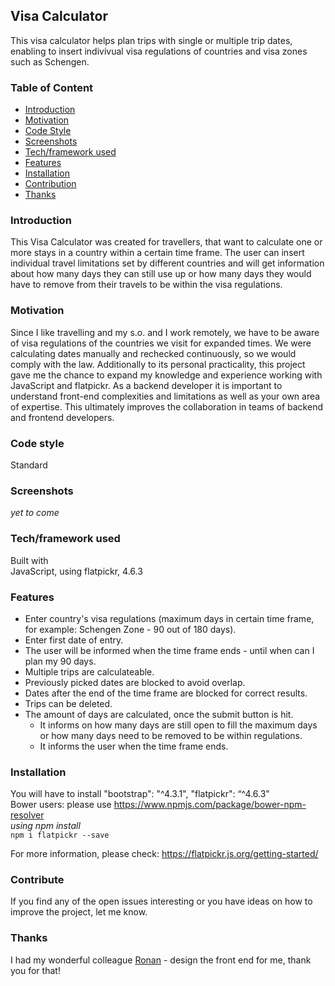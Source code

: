 ## Visa Calculator
This visa calculator helps plan trips with single or multiple trip dates, enabling to insert indivivual visa regulations of countries and visa zones such as Schengen.


### Table of Content
* [Introduction](#Introduction)
* [Motivation](#Motivation)
* [Code Style](#Code_Style)
* [Screenshots](#Screenshots)
* [Tech/framework used](#Tech/framework_used)
* [Features](#Features)
* [Installation](#Installation)
* [Contribution](#Contribution)
* [Thanks](#Thanks)


### Introduction
This Visa Calculator was created for travellers, that want to calculate one or more stays in a country within a certain time frame.
The user can insert individual travel limitations set by different countries and will get information about how many days they can still use up or how many days they would have to remove from their travels to be within the visa regulations.


### Motivation
Since I like travelling and my s.o. and I work remotely, we have to be aware of visa regulations of the countries we visit for expanded times. We were calculating dates manually and rechecked continuously, so we would comply with the law.
Additionally to its personal practicality, this project gave me the chance to expand my knowledge and experience working with JavaScript and flatpickr. As a backend developer it is important to understand front-end complexities and limitations as well as your own area of expertise. This ultimately improves the collaboration in teams of backend and frontend developers.


### Code style
Standard


### Screenshots
_yet to come_


### Tech/framework used
Built with\
JavaScript, using flatpickr, 4.6.3


### Features
* Enter country's visa regulations (maximum days in certain time frame, for example: Schengen Zone - 90 out of 180 days).
* Enter first date of entry.
* The user will be informed when the time frame ends - until when can I plan my 90 days.
* Multiple trips are calculateable.
* Previously picked dates are blocked to avoid overlap.
* Dates after the end of the time frame are blocked for correct results.
* Trips can be deleted.
* The amount of days are calculated, once the submit button is hit.
  * It informs on how many days are still open to fill the maximum days or how many days need to be removed to be within regulations.
  * It informs the user when the time frame ends.


### Installation
You will have to install
"bootstrap": "^4.3.1",
"flatpickr": “^4.6.3"\
Bower users: please use https://www.npmjs.com/package/bower-npm-resolver \
_using npm install_\
`npm i flatpickr --save`

For more information, please check:  https://flatpickr.js.org/getting-started/


### Contribute
If you find any of the open issues interesting or you have ideas on how to improve the project, let me know.


### Thanks
I had my wonderful colleague [Ronan](https://github.com/Holdenro) - design the front end for me, thank you for that!


